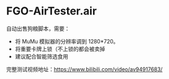 # FGO-AirTester.air

自动出售狗粮脚本，需要：

- 将 MuMu 模拟器的分辨率调到 1280\*720。
- 将重要卡牌上锁（不上锁的都会被卖掉
- 建议配合智能筛选食用

完整测试视频地址：<https://www.bilibili.com/video/av94917683/>
